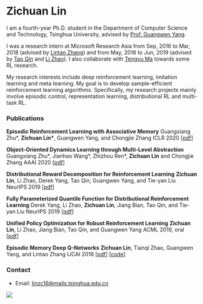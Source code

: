# Zichuan Lin

I am a fourth-year Ph.D. student in the Department of Computer Science and Technology, Tsinghua University, advised by [Prof. Guangwen Yang](https://www.tsinghua.edu.cn/publish/csen/4623/2010/20101224195554390212530/20101224195554390212530_.html). 

I was a research intern at Microsoft Research Asia from Sep, 2016 to Mar, 2018 (advised by [Lintao Zhang](https://www.microsoft.com/en-us/research/people/lintaoz/)) and from May, 2018 to Jun, 2019 (advised by [Tao Qin](https://www.microsoft.com/en-us/research/people/taoqin/) and [Li Zhao](https://www.microsoft.com/en-us/research/people/lizo/)). I also collaborate with [Tengyu Ma](https://ai.stanford.edu/~tengyuma/) towards some RL research.

My research interests include deep reinforcement learning, imitation learning and meta learning. My goal is to develop sample-efficient reinforcement learning algorithms. Specifically, my research projects mainly involve episodic control, representation learning, distributional RL and multi-task RL.

### Publications
**Episodic Reinforcement Learning with Associative Memory**
Guangxiang Zhu\*, **Zichuan Lin\***, Guangwen Yang, and Chongjie Zhang
ICLR 2020
[[pdf](https://openreview.net/forum?id=HkxjqxBYDB&noteId=HkxjqxBYDB)]

**Object-Oriented Dynamics Learning through Multi-Level Abstraction**
Guangxiang Zhu\*, Jianhao Wang\*, Zhizhou Ren\*, **Zichuan Lin** and Chongjie Zhang
AAAI 2020
[[pdf](https://arxiv.org/abs/1904.07482)]

**Distributional Reward Decomposition for Reinforcement Learning**
**Zichuan Lin**, Li Zhao, Derek Yang, Tao Qin, Guangwen Yang, and Tie-yan Liu
NeurIPS 2019
[[pdf](https://arxiv.org/abs/1911.02166)]

**Fully Parameterized Quantile Function for Distributional Reinforcement Learning**
Derek Yang, Li Zhao, **Zichuan Lin**, Jiang Bian, Tao Qin, and Tie-yan Liu
NeurIPS 2019
[[pdf](https://arxiv.org/abs/1911.02140)]

**Unified Policy Optimization for Robust Reinforcement Learning**
**Zichuan Lin**, Li Zhao, Jiang Bian, Tao Qin, and Guangwen Yang
ACML 2019, oral
[[pdf](http://proceedings.mlr.press/v101/lin19a.html)]

**Episodic Memory Deep Q-Networks**
**Zichuan Lin**, Tianqi Zhao, Guangwen Yang, and Lintao Zhang
IJCAI 2018
[[pdf](https://arxiv.org/abs/1805.07603)] [[code](https://github.com/LinZichuan/emdqn)]


### Contact
- Email: linzc16@mails.tsinghua.edu.cn

<a href="https://clustrmaps.com/site/1b2e1" title="Visit tracker"><img src="//www.clustrmaps.com/map_v2.png?d=38tnS4bll5XgaykJkqqgl4v3F3ocQMWiBSN-2_sgxrA&cl=ffffff"></a>
